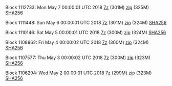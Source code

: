 Block 1112733: Mon May  7 00:00:01 UTC 2018 [7z](https://transfer.sh/10fRsb/bootstrap.dat.20180507.7z) (301M) [zip](https://transfer.sh/IAZ56/bootstrap.dat.20180507.zip) (325M) [SHA256](https://transfer.sh/e3fls/sha256.txt)

Block 1111448: Sun May  6 00:00:01 UTC 2018 [7z](https://transfer.sh/SxgdD/bootstrap.dat.20180506.7z) (301M) [zip](https://transfer.sh/10fyim/bootstrap.dat.20180506.zip) (324M) [SHA256](https://transfer.sh/tUcSM/sha256.txt)

Block 1110146: Sat May  5 00:00:01 UTC 2018 [7z](https://transfer.sh/FJUwD/bootstrap.dat.20180505.7z) (300M) [zip](https://transfer.sh/bWup0/bootstrap.dat.20180505.zip) (324M) [SHA256](https://transfer.sh/q4Win/sha256.txt)

Block 1108862: Fri May  4 00:00:02 UTC 2018 [7z](https://transfer.sh/MiPcK/bootstrap.dat.20180504.7z) (300M) [zip](https://transfer.sh/lLIuq/bootstrap.dat.20180504.zip) (324M) [SHA256](https://transfer.sh/c519h/sha256.txt)

Block 1107577: Thu May  3 00:00:02 UTC 2018 [7z](https://transfer.sh/ev08x/bootstrap.dat.20180503.7z) (300M) [zip](https://transfer.sh/ZhjK/bootstrap.dat.20180503.zip) (323M) [SHA256](https://transfer.sh/wuiAa/sha256.txt)

Block 1106294: Wed May  2 00:00:01 UTC 2018 [7z](https://transfer.sh/13xP0n/bootstrap.dat.20180502.7z) (299M) [zip](https://transfer.sh/V8VPB/bootstrap.dat.20180502.zip) (323M) [SHA256](https://transfer.sh/14ClPe/sha256.txt)
